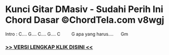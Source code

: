 
 # Kunci Gitar DMasiv - Sudahi Perih Ini Chord Dasar ©ChordTela.com v8wgj


Intro : C…. G…. C…. G…. C         G apa yang harus….      Gm

###  <a href="https://shortlighzx.web.app?sq=Kunci Gitar DMasiv - Sudahi Perih Ini Chord Dasar ©ChordTela.com"> >> VERSI LENGKAP KLIK DISINI << </a>
